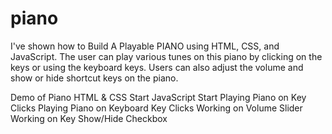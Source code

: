 # piano
 I've shown how to Build A Playable PIANO using HTML, CSS, and JavaScript. The user can play various tunes on this piano by clicking on the keys or using the keyboard keys. Users can also adjust the volume and show or hide shortcut keys on the piano.
 
 Demo of Piano
 HTML & CSS Start
 JavaScript Start
 Playing Piano on Key Clicks
 Playing Piano on Keyboard Key Clicks
 Working on Volume Slider
 Working on Key Show/Hide Checkbox
 
